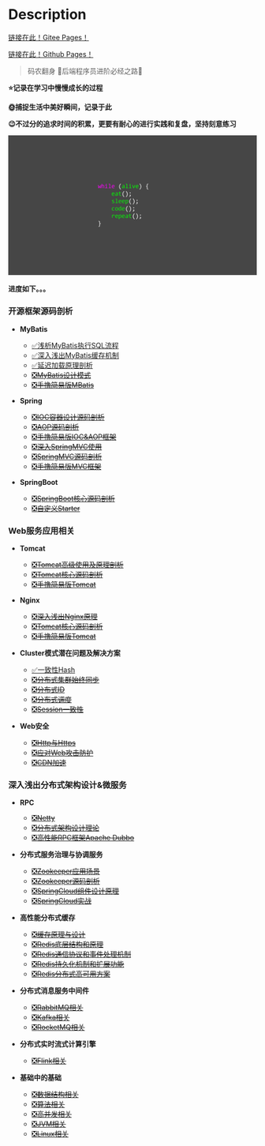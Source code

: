 # Description

[链接在此！Gitee Pages！]( https://effective-java.gitee.io/codewars)

[链接在此！Github Pages！]( https://ryan-m1.github.io/CodeWars/#/)


> 码农翻身 🔔后端程序员进阶必经之路🔔

**⭐记录在学习中慢慢成长的过程**

**🌞捕捉生活中美好瞬间，记录于此**

**😉不过分的追求时间的积累，更要有耐心的进行实践和复盘，坚持刻意练习**

![](docs/_media/img/bg2.png ':size=80%')

**进度如下。。。**

### 开源框架源码剖析<!-- {docsify-ignore} -->

* **MyBatis**

    - [✅浅析MyBatis执行SQL流程](docs/blog/backend_developer/Mybatis/ExecuteSQL.md)
    - [✅深入浅出MyBatis缓存机制](docs/blog/backend_developer/Mybatis/ThreeCache.md)
    - [✅延迟加载原理剖析](docs/blog/backend_developer/Mybatis/LazyLoading.md)
    - [❎~~MyBatis设计模式~~](docs/blog/backend_developer/Mybatis/DesignPattern.md)
    - [❎~~手撸简易版MBatis~~](docs/blog/backend_developer/Mybatis/MBatis.md)

* **Spring**
    - [❎~~IOC容器设计源码剖析~~]()
    - [❎~~AOP源码剖析~~]()
    - [❎~~手撸简易版IOC&AOP框架~~]()
    - [❎~~深入SpringMVC使用~~]()
    - [❎~~SpringMVC源码剖析~~]()
    - [❎~~手撸简易版MVC框架~~]()

* **SpringBoot**
    - [❎~~SpringBoot核心源码剖析~~]()
    - [❎~~自定义Starter~~]()

### Web服务应用相关<!-- {docsify-ignore} -->

* **Tomcat**
    - [❎~~Tomcat高级使用及原理剖析~~]()
    - [❎~~Tomcat核心源码剖析~~]()
    - [❎~~手撸简易版Tomcat~~]()

* **Nginx**
    - [❎~~深入浅出Nginx原理~~]()
    - [❎~~Tomcat核心源码剖析~~]()
    - [❎~~手撸简易版Tomcat~~]()

* **Cluster模式潜在问题及解决方案**
    - [✅一致性Hash](docs/blog/backend_developer/Cluster/ConsistentHashing.md)
    - [❎~~分布式集群始终同步~~]()
    - [❎~~分布式ID~~]()
    - [❎~~分布式调度~~]()
    - [❎~~Session一致性~~]()

* **Web安全**
    - [❎~~Http与Https~~]()
    - [❎~~应对Web攻击防护~~]()
    - [❎~~CDN加速~~]()

### 深入浅出分布式架构设计&微服务<!-- {docsify-ignore} -->

* **RPC**
    - [❎~~Netty~~]()
    - [❎~~分布式架构设计理论~~]()
    - [❎~~高性能RPC框架Apache Dubbo~~]()

* **分布式服务治理与协调服务**
    - [❎~~Zookeeper应用场景~~]()
    - [❎~~Zookeeper源码剖析~~]()
    - [❎~~SpringCloud组件设计原理~~]()
    - [❎~~SpringCloud实战~~]()


* **高性能分布式缓存**
    - [❎~~缓存原理与设计~~]()
    - [❎~~Redis底层结构和原理~~]()
    - [❎~~Redis通信协议和事件处理机制~~]()
    - [❎~~Redis持久化机制和扩展功能~~]()
    - [❎~~Redis分布式高可用方案~~]()

* **分布式消息服务中间件**
    - [❎~~RabbitMQ相关~~]()
    - [❎~~Kafka相关~~]()
    - [❎~~RocketMQ相关~~]()

* **分布式实时流式计算引擎**
    - [❎~~Flink相关~~]()


* **基础中的基础**
    - [❎~~数据结构相关~~]()
    - [❎~~算法相关~~]()
    - [❎~~高并发相关~~]()
    - [❎~~JVM相关~~]()
    - [❎~~Linux相关~~]()

    


